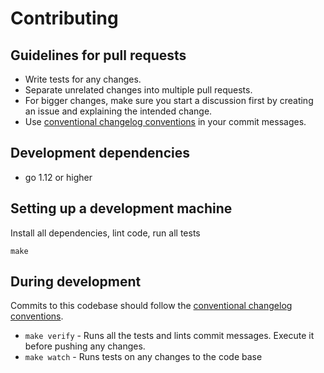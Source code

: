 # Contributing

## Guidelines for pull requests

- Write tests for any changes.
- Separate unrelated changes into multiple pull requests.
- For bigger changes, make sure you start a discussion first by creating an issue and explaining the intended change.
- Use [conventional changelog conventions](https://github.com/bcoe/conventional-changelog-standard/blob/master/convention.md) in your commit messages.

## Development dependencies

- go 1.12 or higher

## Setting up a development machine

Install all dependencies, lint code, run all tests
```
make
```

## During development

Commits to this codebase should follow the [conventional changelog conventions](https://github.com/bcoe/conventional-changelog-standard/blob/master/convention.md).

- `make verify` - Runs all the tests and lints commit messages. Execute it before pushing any changes.
- `make watch` - Runs tests on any changes to the code base